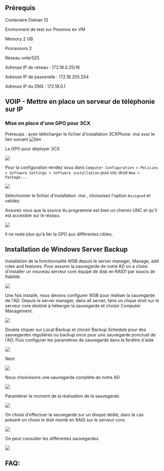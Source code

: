 ## Prérequis

Contenaire Debian 12

Environnent de test sur Proxmox en VM

  Memory 2 GB

  Processors 2

  Réseau vmbr525

  Adresse IP de réseau : 172.18.0.25/16

  Adresse IP de passerelle : 172.18.255.254

  Adresse IP du DNS : 172.18.0.1

 ## VOIP - Mettre en place un serveur de téléphonie sur IP


 ### Mise en place d'une GPO pour 3CX 

 Préreuqis : avoir télécharger le fichier d'installation 3CXPhone .msi svur le lien suivant ![lien](https://www.3cx.fr/voip-telephone/softphone/)
 
La GPO pour déployer 3CX 

![](../Ressources/S09/3cx_3.png)

Pour la configuration rendez vous dans `Computer Configuration > Policies > Software Settings > Software installation` puis clic droit `New > Package...`

![](../Ressources/S09/3cx_1.png)

Sélectionner le fichier d'installation .msi , choissisez l'option `Assigned` et validez. 

Assurez vous que la source du programme est bien un chemin UNC et qu'il est accesible sur le réseau.

![](../Ressources/S09/3cx_2.png)

Il ne reste plus qu'à lier la GPO aux différentes cibles.


## Installation de Windows Server Backup

Installation de la fonctionnalité WSB depuis le server manager, Manage, add roles and features.
Pour assurer la sauvegarde de notre AD on a choisi d'installer un nouveau serveur core équipé de disk en RAID1 par soucis de fiabilité.

![](../Ressources/S09/S09WSB-1.png)

Une fois installé, nous devons configurer WSB pour réaliser la sauvegarde de l'AD. Depuis le server manager, dans all server, faire un clique droit sur le serveur core destiné à héberger la sauvegarde et choisir Computer Management.
  
![](../Ressources/S09/S09WSB-2.png)
  
Double cliquer sur Local Backup et choisir Backup Schedule pour des sauvegardes régulières ou backup once pour une sauvegarde ponctuel de l'AD.
Puis configurer les paramètres de sauvegarde dans la fenêtre d'aide
  
![](../Ressources/S09/S09WSB-3.png)
  
Next
  
![](../Ressources/S09/S09WSB-4.png)
  
Nous choisissons une sauvegarde complète de notre AD
  
![](../Ressources/S09/S09WSB-5.png)

Paramètrer le moment de la réalisation de la sauvegarde.
  
![](../Ressources/S09/S09WSB-6.png)
  
On choisi d'effectuer la sauvegarde sur un disque dédié, dans le cas présent on choisi le disk monté en RAID sur le serveur core.
  
![](../Ressources/S09/S09WSB-7.png)
  
On peut consulter les différentes sauvegardes 
  
![](../Ressources/S09/S09WSB-8.png)
  
## FAQ:



